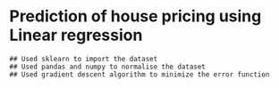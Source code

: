 # Prediction of house pricing using Linear regression 

	## Used sklearn to import the dataset
	## Used pandas and numpy to normalise the dataset
	## Used gradient descent algorithm to minimize the error function
	

